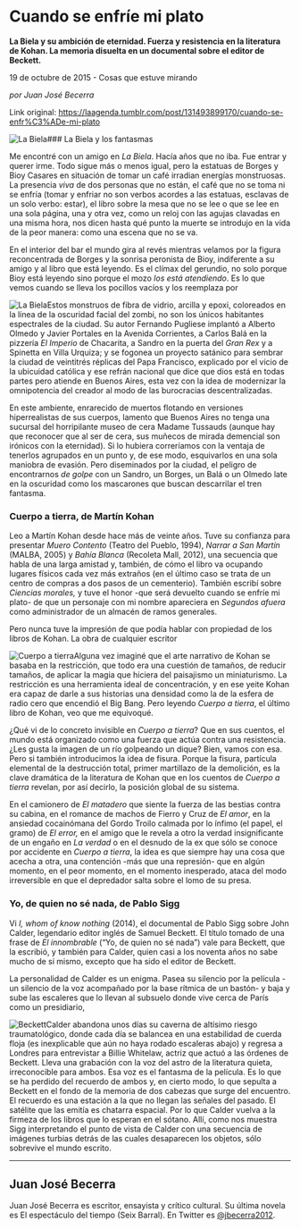 # Cuando se enfríe mi plato

**La Biela y su ambición de eternidad. Fuerza y resistencia en la literatura de Kohan. La memoria disuelta  en un documental sobre el editor de Beckett.**

19 de octubre de 2015 - Cosas que estuve mirando

_por Juan José Becerra_

Link original: https://laagenda.tumblr.com/post/131493899170/cuando-se-enfr%C3%ADe-mi-plato

![La Biela](https://64.media.tumblr.com/2ec1118f66bdbe7e24cfb11abc7c5925/tumblr_inline_pk0l8afUrV1t6q87u_500.jpg)### La Biela y los fantasmas

  
Me
encontré con un amigo en *La
Biela*.
Hacía años que no iba. Fue entrar y querer irme. Todo sigue más o
menos igual, pero la estatuas de Borges y Bioy Casares en situación
de tomar un café irradian energías monstruosas. La presencia *viva*
de dos personas que no están, el café que no se toma ni se enfría
(tomar y enfriar no son verbos acordes a las estatuas, esclavas de un
solo verbo: estar), el libro sobre la mesa que no se lee o que se lee
en una sola página, una y otra vez, como un reloj con las agujas
clavadas en una misma hora, nos dicen hasta qué punto la muerte se
introdujo en la vida de la peor manera: como una escena que no se va.  


En
el interior del bar el mundo gira al revés mientras velamos por la
figura 
reconcentrada de Borges y la sonrisa peronista de Bioy,
indiferente a su amigo y al libro que está
leyendo.
Es el clímax del gerundio, no solo porque Bioy está leyendo sino
porque el mozo *los
está atendiendo*.
Es lo que vemos cuando se lleva los pocillos vacíos y los reemplaza
por 

![La Biela](https://64.media.tumblr.com/2ec1118f66bdbe7e24cfb11abc7c5925/tumblr_inline_pk0l8afUrV1t6q87u_250.jpg)Estos
monstruos de fibra de vidrio, arcilla y epoxi, coloreados en la línea
de la oscuridad facial del zombi, no son los únicos habitantes
espectrales de la ciudad. Su autor Fernando Pugliese implantó a
Alberto Olmedo y Javier Portales en la Avenida Corrientes,  a Carlos
Balá en la pizzería *El
Imperio*
de Chacarita, a Sandro en la puerta del *Gran
 Rex*
y a Spinetta en Villa Urquiza; y se fogonea un proyecto satánico
para sembrar la ciudad de veintitrés réplicas del Papa Francisco,
explicado por el vicio de la ubicuidad católica y ese refrán
nacional que dice que dios está en todas partes pero atiende en
Buenos Aires, esta vez con la idea de modernizar la omnipotencia del
creador al modo de las burocracias descentralizadas.

En
este ambiente, enrarecido de muertos flotando en versiones
hiperrealistas de sus cuerpos, lamento que Buenos Aires no tenga una
sucursal del horripilante museo de cera Madame Tussauds (aunque hay
que reconocer que al ser de cera, sus muñecos de mirada demencial
son irónicos con la eternidad). Si lo hubiera correríamos con la
ventaja de tenerlos agrupados en un punto y, de ese modo, esquivarlos
en una sola maniobra de evasión. Pero diseminados por la ciudad, el
peligro de encontrarnos *de
golpe*
con un Sandro, un Borges, un Balá o un Olmedo late en la oscuridad
como los mascarones que buscan descarrilar el tren fantasma.

           


### Cuerpo a tierra, de Martín Kohan

  
Leo
a Martín Kohan desde hace más de veinte años. Tuve su confianza
para presentar *Muero
Contento*
(Teatro del Pueblo, 1994), *Narrar
a San Martín*
 (MALBA, 2005) y *Bahía
Blanca*
(Recoleta Mall, 2012), una secuencia que habla de una larga amistad
y, también, de cómo el libro va ocupando lugares físicos cada vez
más extraños (en el último caso se trata de un centro de compras a
dos pasos de un cementerio). También escribí sobre *Ciencias
morales,* y
tuve el honor -que será devuelto cuando se enfríe mi plato- de que
un personaje con mi nombre apareciera en *Segundos
afuera* como
administrador de un almacén de ramos generales.  


Pero
nunca tuve la impresión de que podía hablar con propiedad de los
libros de Kohan. La obra de cualquier escritor 


![Cuerpo a tierra](https://64.media.tumblr.com/e47183dc4f13043568a7df11cfea1d40/tumblr_inline_pk0l8a9oHo1t6q87u_250.jpg)Alguna
vez imaginé que el arte narrativo de Kohan se basaba en la
restricción, que todo era una cuestión de tamaños, de reducir
tamaños, de aplicar la magia que hiciera del paisajismo un
miniaturismo. La restricción es una herramienta ideal de
concentración, y en ese yeite Kohan era capaz de darle a sus
historias una densidad como la de la esfera de radio cero que
encendió el Big Bang. Pero leyendo *Cuerpo
a tierra*,
el último libro de Kohan, veo que me equivoqué. 


¿Qué
vi de lo concreto invisible en *Cuerpo
a tierra*?
Que en sus cuentos, el mundo está organizado como una fuerza que
actúa contra una resistencia. ¿Les gusta la imagen de un río
golpeando un dique? Bien, vamos con esa. Pero si también
introducimos la idea de fisura. Porque la fisura, partícula
elemental de la destrucción total, primer martillazo de la
demolición, es la clave dramática de la literatura de Kohan que en
los cuentos de *Cuerpo
a tierra*
revelan, por así decirlo, la posición global de su sistema. 


En
el camionero de *El
matadero*
que siente la fuerza de las bestias contra su cabina, en el romance
de machos de Fierro y Cruz de *El
amor*,
en la ansiedad cocainómana del Gordo Troilo calmada por lo ínfimo
(el papel, el gramo) de *El
error,* en
el amigo que le revela a otro la verdad insignificante de un engaño
en *La
verdad*
o en el desnudo de la ex que sólo se conoce por accidente en *Cuerpo
a tierra*,
la idea es que siempre hay una cosa que acecha a otra, una contención
-más que una represión- que en algún momento, en el peor momento,
en el momento inesperado, ataca del modo irreversible en que el
depredador salta sobre el lomo de su presa.     


  


### Yo, de quien no sé nada, de Pablo Sigg

  
Vi
*I,
whom of know nothing* (2014),
el documental de  Pablo Sigg sobre John Calder, legendario editor
inglés de Samuel Beckett. El título tomado de una frase de *El
innombrable*
(“Yo, de quien no sé nada”) vale para Beckett, que la escribió,
y también para Calder, quien casi a los noventa años no sabe mucho
de sí mismo, excepto que ha sido el editor de Beckett.  


La
personalidad de Calder es un enigma. Pasea su silencio por la
película -un silencio de la voz acompañado por la base rítmica de
un bastón- y baja y sube las escaleres que lo llevan al subsuelo
donde vive cerca de París como un presidiario, 

![Beckett](https://64.media.tumblr.com/ee459bf8a0f8bd48e502d1a0560b6e25/tumblr_inline_pk0l8bHbDa1t6q87u_250.jpg)Calder
abandona unos días su caverna de altísimo riesgo traumatológico,
donde cada día se balancea en una estabilidad de cuerda floja (es
inexplicable que aún no haya rodado escaleras abajo) y regresa a
Londres para entrevistar a Billie Whitelaw, actriz que actuó a las
órdenes de Beckett. Lleva una grabación con la voz del astro de la
literatura quieta, irreconocible para ambos. Esa voz es el fantasma
de la película. Es lo que se ha perdido del recuerdo de ambos y, en
cierto modo, lo que sepulta a Beckett en el fondo de la memoria de
dos cabezas que surge del encuentro. El recuerdo es una estación a
la que no llegan las señales del pasado. El satélite que las emitía
es chatarra espacial. Por lo que Calder vuelva a la firmeza de los
libros que lo esperan en el sótano. Allí, como nos muestra Sigg
interpretando el punto de vista de Calder con una secuencia de
imágenes turbias detrás de las cuales desaparecen los objetos, sólo
sobrevive el mundo escrito.     




---

Juan José Becerra
-----------------

Juan José Becerra es escritor, ensayista y crítico cultural. Su última novela es El espectáculo del tiempo (Seix Barral). En Twitter es [@jbecerra2012](https://twitter.com/jbecerra2012?lang=es).

